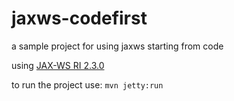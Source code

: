 # jaxws-codefirst
a sample project for using jaxws starting from code

using [JAX-WS RI 2.3.0](https://javaee.github.io/metro-jax-ws/)

to run the project use: ```mvn jetty:run```
